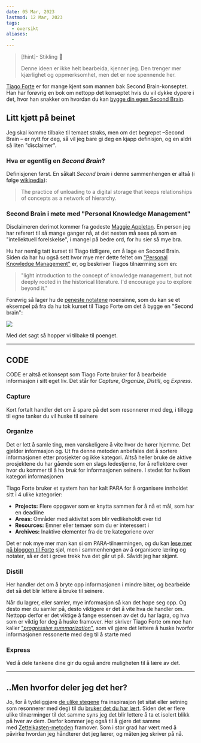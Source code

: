 ```yaml
---
date: 05 Mar, 2023
lastmod: 12 Mar, 2023
tags:
  - oversikt
aliases:
  - 
---
```

> [!hint]- Stikling 🌿
>
> Denne ideen er ikke helt bearbeida, kjenner jeg. Den trenger mer kjærlighet og oppmerksomhet, men det er noe spennende her.

[Tiago Forte](https://fortelabs.com/?ref=simen-skriver) er for mange kjent som mannen bak Second Brain-konseptet. Han har forøvrig en bok om nettopp det konseptet hvis du vil dykke dypere i det, hvor han snakker om hvordan du kan [bygge din egen Second Brain](https://www.buildingasecondbrain.com/?ref=simen-skriver).

## Litt kjøtt på beinet

Jeg skal komme tilbake til temaet straks, men om det begrepet –Second Brain – er nytt for deg, så vil jeg bare gi deg en kjapp definisjon, og en aldri så liten "disclaimer".

### Hva er egentlig en _Second Brain_?

Definisjonen først. En såkalt _Second brain_ i denne sammenhengen er altså (i følge [wikipedia](https://en.wikipedia.org/wiki/Second_brain?ref=simen-skriver)):

> The practice of unloading to a digital storage that keeps relationships of concepts as a network of hierarchy.

### Second Brain i møte med "Personal Knowledge Management"

Disclaimeren derimot kommer fra godeste [Maggie Appleton](https://maggieappleton.com/?ref=simen-skriver). En person jeg har referert til så mange ganger nå, at det nesten må sees på som en "intellektuell forelskelse", i mangel på bedre ord, for hu sier så mye bra.

Hu har nemlig tatt kurset til Tiago tidligere, om å lage en Second Brain. Siden da har hu også sett hvor mye mer dette feltet om ["Personal Knowledge Management"](https://en.wikipedia.org/wiki/Personal_knowledge_management?ref=simen-skriver) er, og beskriver Tiagos tilnærming som en:

> "light introduction to the concept of knowledge management, but not deeply rooted in the historical literature. I'd encourage you to explore beyond it."

Forøvrig så lager hu de [peneste notatene](https://maggieappleton.com/basb?ref=simen-skriver) noensinne, som du kan se et eksempel på fra da hu tok kurset til Tiago Forte om det å bygge en "Second brain":

![](https://www.simenskriver.no/content/images/2022/12/image.png)

Med det sagt så hopper vi tilbake til poenget.

---

## CODE

CODE er altså et konsept som Tiago Forte bruker for å bearbeide informasjon i sitt eget liv. Det står for _Capture_, _Organize_, _Distill_, og _Express_.

### Capture

Kort fortalt handler det om å spare på det som resonnerer med deg, i tillegg til egne tanker du vil huske til seinere

### Organize

Det er lett å samle ting, men vanskeligere å vite hvor de hører hjemme. Det gjelder informasjon og. Ut fra denne metoden anbefales det å sortere informasjonen etter prosjekter og ikke kategori. Altså heller bruke de aktive prosjektene du har gående som en slags ledestjerne, for å reflektere over hvor du kommer til å ha _bruk_ for informasjonen seinere. I stedet for hvilken kategori informasjonen

Tiago Forte bruker et system han har kalt PARA for å organisere innholdet sitt i 4 ulike kategorier:

-   **Projects:** Flere oppgaver som er knytta sammen for å nå et mål, som har en deadline
-   **Areas:** Områder med aktivitet som blir vedlikeholdt over tid
-   **Resources:** Emner eller temaer som du er interessert i
-   **Archives:** Inaktive elementer fra de tre kategoriene over

Det er nok mye mer man kan si om PARA-tilnærmingen, og du kan [lese mer på bloggen til Forte](https://fortelabs.com/blog/para/?ref=simen-skriver) sjøl, men i sammenhengen av å organisere læring og notater, så er det i grove trekk hva det går ut på. Såvidt jeg har skjønt.

### Distill

Her handler det om å bryte opp informasjonen i mindre biter, og bearbeide det så det blir lettere å bruke til seinere.

Når du lagrer, eller samler, mye informasjon så kan det hope seg opp. Og desto mer du samler på, desto viktigere er det å vite hva de handler om. Nettopp derfor er det viktige å fange essensen av det du har lagra, og hva som er viktig for deg å huske framover. Her skriver Tiago Forte om noe han kaller ["_progressive summarization_"](https://fortelabs.com/blog/progressive-summarization-a-practical-technique-for-designing-discoverable-notes/?ref=simen-skriver), som vil gjøre det lettere å huske hvorfor informasjonen ressonerte med deg til å starte med

### Express

Ved å dele tankene dine gir du også andre muligheten til å lære av det.

---

## ..Men hvorfor deler jeg det her?

Jo, for å tydeliggjøre [de ulike stegene](notes/De%20%ulike%20stegene%20av%20et%20notat.md) fra inspirasjon (et sitat eller setning som resonnerer med deg) til du [bruker det du har lært](notes/Om%20å%20bruke%20det%20du%20lærer.md). Siden det er flere ulike tilnærminger til det samme syns jeg det blir lettere å ta et isolert blikk på hver av dem. Derfor kommer jeg også til å gjøre det samme med [Zettelkasten-metoden](notes/En%20introduksjon%20til%20Zettelkasten.md) framover. Som i stor grad har vært med å påvirke hvordan jeg håndterer det jeg lærer, og måten jeg skriver på nå.